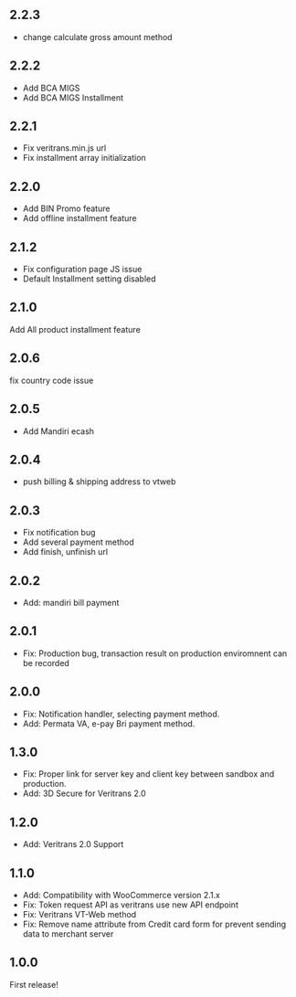 2.2.3
-----
- change calculate gross amount method

2.2.2
-----
- Add BCA MIGS
- Add BCA MIGS Installment

2.2.1
-----
- Fix veritrans.min.js url
- Fix installment array initialization 

2.2.0
-----
- Add BIN Promo feature
- Add offline installment feature

2.1.2
-----
- Fix configuration page JS issue
- Default Installment setting disabled

2.1.0
-----
Add All product installment feature

2.0.6
-----
fix country code issue

2.0.5
-----
- Add Mandiri ecash

2.0.4
-----
- push billing & shipping address to vtweb

2.0.3
-----
- Fix notification bug
- Add several payment method
- Add finish, unfinish url

2.0.2
-----
- Add: mandiri bill payment

2.0.1
-----
- Fix: Production bug, transaction result on production enviromnent can be recorded

2.0.0
-----
- Fix: Notification handler, selecting payment method.
- Add: Permata VA, e-pay Bri payment method.

1.3.0
-----
- Fix: Proper link for server key and client key between sandbox and production.
- Add: 3D Secure for Veritrans 2.0

1.2.0
-----
- Add: Veritrans 2.0 Support

1.1.0
-----
- Add: Compatibility with WooCommerce version 2.1.x
- Fix: Token request API as veritrans use new API endpoint
- Fix: Veritrans VT-Web method
- Fix: Remove name attribute from Credit card form for prevent sending data to merchant server

1.0.0
-----
First release!
